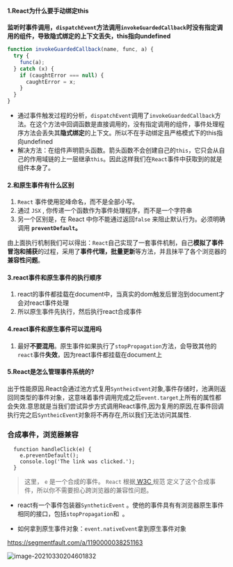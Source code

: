 #### 1.React为什么要手动绑定this

**监听时事件调用，`dispatchEvent`方法调用`invokeGuardedCallback`时没有指定调用的组件，导致隐式绑定的上下文丢失，this指向undefined**

```jsx
function invokeGuardedCallback(name, func, a) {
  try {
    func(a);
  } catch (x) {
    if (caughtError === null) {
      caughtError = x;
    }
  }
}
```

- 通过事件触发过程的分析，`dispatchEvent`调用了`invokeGuardedCallback`方法。在这个方法中回调函数是直接调用的，没有指定调用的组件，事件处理程序方法会丢失其**隐式绑定**的上下文。所以不在手动绑定且严格模式下的this指向undefined
- 解决方法：在组件声明箭头函数。箭头函数不会创建自己的`this`，它只会从自己的作用域链的上一层继承`this`。因此这样我们在`React`事件中获取到的就是组件本身了。

#### 2.和原生事件有什么区别

1. `React` 事件使用驼峰命名，而不是全部小写。
2. 通过 `JSX` , 你传递一个函数作为事件处理程序，而不是一个字符串
3. 另一个区别是，在 React 中你不能通过返回`false` 来阻止默认行为。必须明确调用 **`preventDefault`。**

由上面执行机制我们可以得出：`React`自己实现了一套事件机制，自己**模拟了事件冒泡和捕获**的过程，采用了**事件代理，批量更新**等方法，并且抹平了各个浏览器的**兼容性问题**。

#### 3.react事件和原生事件的执行顺序

1. react的事件都挂载在document中，当真实的dom触发后冒泡到document才会对react事件处理
2. 所以原生事件先执行，然后执行react合成事件

#### 4.react事件和原生事件可以混用吗

1. 最好**不要混用**。原生事件如果执行了`stopPropagation`方法，会导致其他的`react`事件**失效**，因为react事件都挂载在document上

#### 5.React是怎么管理事件系统的?

出于性能原因.React会通过池方式复用`SyntheicEvent`对象,事件存储时，池满则返回同类型的事件对象，这意味着事件调用完成之后`event.target`上所有的属性都会失效.意思就是当我们尝试异步方式调用React事件,因为复用的原因,在事件回调执行完之后`SyntheicEvent`对象将不再存在,所以我们无法访问其属性.

### 合成事件，浏览器兼容

```
  function handleClick(e) {
    e.preventDefault();
    console.log('The link was clicked.');
  }
```

> 这里， `e` 是一个合成的事件。 `React` 根据[ W3C ](https://www.w3.org/TR/DOM-Level-3-Events/)规范 定义了这个合成事件，所以你不需要担心跨浏览器的兼容性问题。

- react有一个事件包装器`SyntheticEvent` 。使他的事件具有有浏览器原生事件相同的接口，包括`stopPropagation`和` `。

- 如何拿到原生事件对象：`event.nativeEvent`拿到原生事件对象

https://segmentfault.com/a/1190000038251163

![image-20210330204601832](C:\Users\DELL\AppData\Roaming\Typora\typora-user-images\image-20210330204601832.png)

